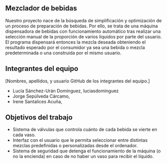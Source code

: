 ## Mezclador de bebidas

Nuestro proyecto nace de la búsqueda de simplificación y optimización de un proceso de preparación de bebidas. Por ello, se trata de una máquina dispensadora de bebidas con funcionamiento automático tras realizar una selección manual de la proporción de varios líquidos por parte del usuario. El programa dispensará entonces la mezcla deseada obteniendo el resultado esperado por el consumidor ya sea una bebida o mezcla predeterminada o una construida por el mismo usuario.

## Integrantes del equipo

[Nombres, apellidos, y usuario GitHub de los integrantes del equipo.]

- Lucía Sánchez-Urán Domínguez, luciasdominguez
- Jorge Sepúlveda Cárcamo,      
- Irene Santalices Acuña,       

## Objetivos del trabajo

- Sistema de válvulas que controla cuánto de cada bebida se vierte en cada vaso.
- Interfaz con el usuario que le permita seleccionar entre distintas mezclas predefinidas o personalizadas desde el ordenador.
- Sistema de seguridad que detenga el funcionamiento de la máquina (o no la encienda) en caso de no haber un vaso para recibir el líquido.

